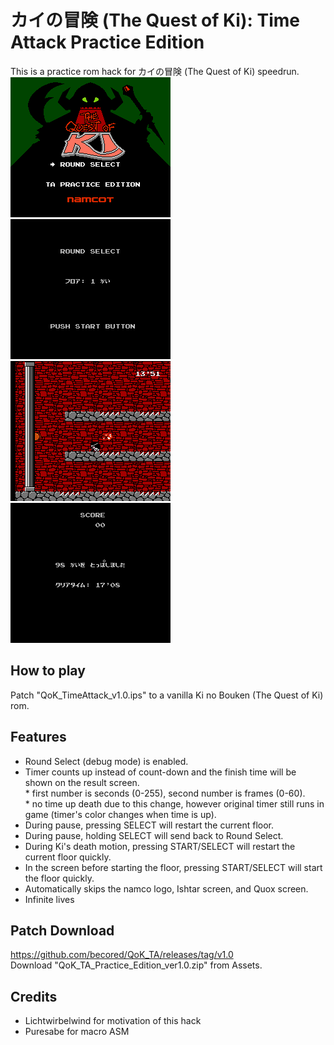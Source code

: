# カイの冒険 (The Quest of Ki): Time Attack Practice Edition  
This is a practice rom hack for カイの冒険 (The Quest of Ki) speedrun.  
![pic01](images/pic01.png) ![pic02](images/pic02.png)  
![pic03](images/pic03.png) ![pic04](images/pic04.png)  
  
## How to play
Patch "QoK_TimeAttack_v1.0.ips" to a vanilla Ki no Bouken (The Quest of Ki) rom.  

## Features  
- Round Select (debug mode) is enabled.  
- Timer counts up instead of count-down and the finish time will be shown on the result screen.  
\* first number is seconds (0-255), second number is frames (0-60).  
\* no time up death due to this change, however original timer still runs in game (timer's color changes when time is up).  
- During pause, pressing SELECT will restart the current floor.  
- During pause, holding SELECT will send back to Round Select.  
- During Ki's death motion, pressing START/SELECT will restart the current floor quickly.  
- In the screen before starting the floor, pressing START/SELECT will start the floor quickly.
- Automatically skips the namco logo, Ishtar screen, and Quox screen.  
- Infinite lives  
  
## Patch Download
https://github.com/becored/QoK_TA/releases/tag/v1.0  
Download "QoK_TA_Practice_Edition_ver1.0.zip" from Assets.  
  
## Credits  
- Lichtwirbelwind for motivation of this hack  
- Puresabe for macro ASM  

